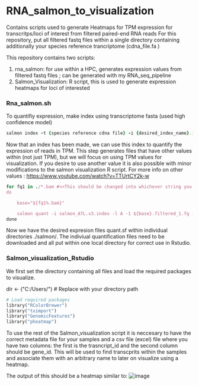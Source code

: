 # RNA_salmon_to_visualization
Contains scripts used to generate Heatmaps for TPM expression for transcritps/loci of interest from filtered paired-end RNA reads 
For this repository, put all filtered fastq files within a single directory containing additionally your species reference trancriptome (cdna_file.fa )

This repository contains two scripts: 
1. rna_salmon: for use within a HPC, generates expression values from filtered fastq files ; can be generated with my RNA_seq_pipeline
2. Salmon_Visualization: R script, this is used to generate expression heatmaps for loci of interested 
   
### Rna_salmon.sh
To quantifiy expression, make index using transcriptome fasta (used high confidence model)
```ruby
salmon index -t {species reference cdna file} -i {desired_index_name}.index
```
Now that an index has been made, we can use this index to quantify the expression of reads in TPM. This step generates files that have other values within (not just TPM), but we will focus on using TPM values for visualization. If you desire to use another value it is also possible with minor modifications to the salmon visualization R script. For more info on other values : https://www.youtube.com/watch?v=TTUrtCY2k-w
```ruby
for fq1 in ./*.bam #<>This should be changed into whichever string you have last in sample names common between all samples 
do

    base="${fq1%.bam}"

    salmon quant -i salmon_ATL.v3.index -l A -1 ${base}.filtered_1.fq -2 ${base}.filtered_2.fq --gcBias -o ./salmon/${base}
done
```

Now we have the desired expresion files <filename>quant.sf within individual directories ./salmon/<filename>. The indiviual quantification files need to be downloaded and all put within one local directory for correct use in Rstudio. 

### Salmon_visualization_Rstudio

We first set the directory containing all files and load the required packages to visualize. 

dir <- ("C:/Users/")  # Replace with your directory path

```ruby
# Load required packages
library("RColorBrewer")
library("tximport")
library("GenomicFeatures")
library("pheatmap")
```

To use the rest of the Salmon_visualization script it is neccesary to have the correct metadata file for your samples and a csv file (excel) file where you have two columns: the first is the trasncript_id and the second column should be gene_id. This will be used to find transcprits within the samples and associate them with an arbitrary name to later on visualize using a heatmap. 

The output of this should be a heatmap similar to:
![image](https://github.com/gih0004/RNA_salmon_to_visualization/assets/114354096/ba58e5ae-a293-41d4-b7b0-eee26538ac62)
